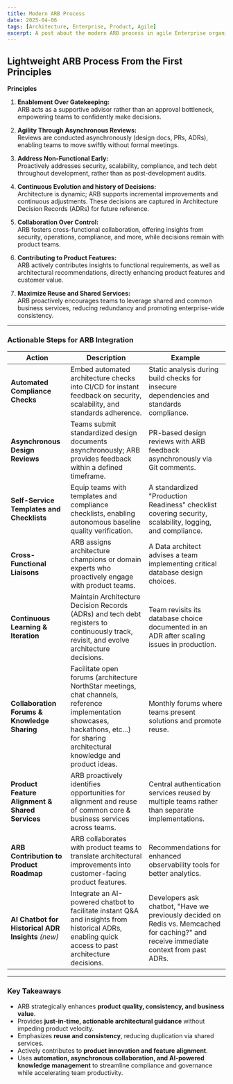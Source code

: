 ```yaml
---
title: Modern ARB Process
date: 2025-04-06
tags: [Architecture, Enterprise, Product, Agile]
excerpt: A post about the modern ARB process in agile Enterprise organizations.
---
```


## Lightweight ARB Process From the First Principles

**Principles**  

1. **Enablement Over Gatekeeping:**  
   ARB acts as a supportive advisor rather than an approval bottleneck, empowering teams to confidently make decisions.

2. **Agility Through Asynchronous Reviews:**  
   Reviews are conducted asynchronously (design docs, PRs, ADRs), enabling teams to move swiftly without formal meetings.

3. **Address Non-Functional Early:**  
   Proactively addresses security, scalability, compliance, and tech debt throughout development, rather than as post-development audits.

4. **Continuous Evolution and history of Decisions:**  
   Architecture is dynamic; ARB supports incremental improvements and continuous adjustments. These decisions are captured in Architecture Decision Records (ADRs) for future reference.

5. **Collaboration Over Control:**  
   ARB fosters cross-functional collaboration, offering insights from security, operations, compliance, and more, while decisions remain with product teams.

6. **Contributing to Product Features:**  
   ARB actively contributes insights to functional requirements, as well as architectural recommendations, directly enhancing product features and customer value.

7. **Maximize Reuse and Shared Services:**  
   ARB proactively encourages teams to leverage shared and common business services, reducing redundancy and promoting enterprise-wide consistency.

---

### Actionable Steps for ARB Integration

| Action | Description | Example |
|--------|-------------|---------|
| **Automated Compliance Checks** | Embed automated architecture checks into CI/CD for instant feedback on security, scalability, and standards adherence. | Static analysis during build checks for insecure dependencies and standards compliance. |
| **Asynchronous Design Reviews** | Teams submit standardized design documents asynchronously; ARB provides feedback within a defined timeframe. | PR-based design reviews with ARB feedback asynchronously via Git comments. |
| **Self-Service Templates and Checklists** | Equip teams with templates and compliance checklists, enabling autonomous baseline quality verification. | A standardized "Production Readiness" checklist covering security, scalability, logging, and compliance. |
| **Cross-Functional Liaisons** | ARB assigns architecture champions or domain experts who proactively engage with product teams. | A Data architect advises a team implementing critical database design choices. |
| **Continuous Learning & Iteration** | Maintain Architecture Decision Records (ADRs) and tech debt registers to continuously track, revisit, and evolve architecture decisions. | Team revisits its database choice documented in an ADR after scaling issues in production. |
| **Collaboration Forums & Knowledge Sharing** | Facilitate open forums (architecture NorthStar meetings, chat channels, reference implementation showcases, hackathons, etc...) for sharing architectural knowledge and product ideas. | Monthly forums where teams present solutions and promote reuse. |
| **Product Feature Alignment & Shared Services** | ARB proactively identifies opportunities for alignment and reuse of common core & business services across teams. | Central authentication services reused by multiple teams rather than separate implementations. |
| **ARB Contribution to Product Roadmap** | ARB collaborates with product teams to translate architectural improvements into customer-facing product features. | Recommendations for enhanced observability tools for better analytics. |
| **AI Chatbot for Historical ADR Insights** *(new)* | Integrate an AI-powered chatbot to facilitate instant Q&A and insights from historical ADRs, enabling quick access to past architecture decisions. | Developers ask chatbot, "Have we previously decided on Redis vs. Memcached for caching?" and receive immediate context from past ADRs. |

---

### Key Takeaways

- ARB strategically enhances **product quality, consistency, and business value**.
- Provides **just-in-time, actionable architectural guidance** without impeding product velocity.
- Emphasizes **reuse and consistency**, reducing duplication via shared services.
- Actively contributes to **product innovation and feature alignment**.
- Uses **automation, asynchronous collaboration, and AI-powered knowledge management** to streamline compliance and governance while accelerating team productivity.
